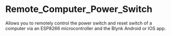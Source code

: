 # Remote_Computer_Power_Switch
 Allows you to remotely control the power switch and reset switch of a computer via an ESP8266 microcontroller and the Blynk Android or IOS app.

